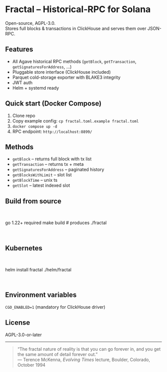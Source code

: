  
# Fractal – Historical-RPC for Solana

Open-source, AGPL-3.0.  
Stores full blocks & transactions in ClickHouse and serves them over JSON-RPC.

## Features

- All Agave historical RPC methods (`getBlock`, `getTransaction`, `getSignaturesForAddress`, …)  
- Pluggable store interface (ClickHouse included)  
- Parquet cold-storage exporter with BLAKE3 integrity  
- JWT auth  
- Helm + systemd ready  

## Quick start (Docker Compose)

1. Clone repo  
2. Copy example config: `cp fractal.toml.example fractal.toml`  
3. `docker compose up -d`  
4. RPC endpoint: `http://localhost:8899/`

## Methods

- `getBlock` – returns full block with tx list  
- `getTransaction` – returns tx + meta  
- `getSignaturesForAddress` – paginated history  
- `getBlocksWithLimit` – slot list  
- `getBlockTime` – unix ts  
- `getSlot` – latest indexed slot

## Build from source

 

go 1.22+ required make build   # produces ./fractal

 

## Kubernetes

 

helm install fractal ./helm/fractal

 

## Environment variables

`CGO_ENABLED=1` (mandatory for ClickHouse driver)

## License

AGPL-3.0-or-later

---

> “The fractal nature of reality is that you can go forever in, and you get the same amount of detail forever out.”  
> — Terence McKenna, *Evolving Times* lecture, Boulder, Colorado, October 1994
 
